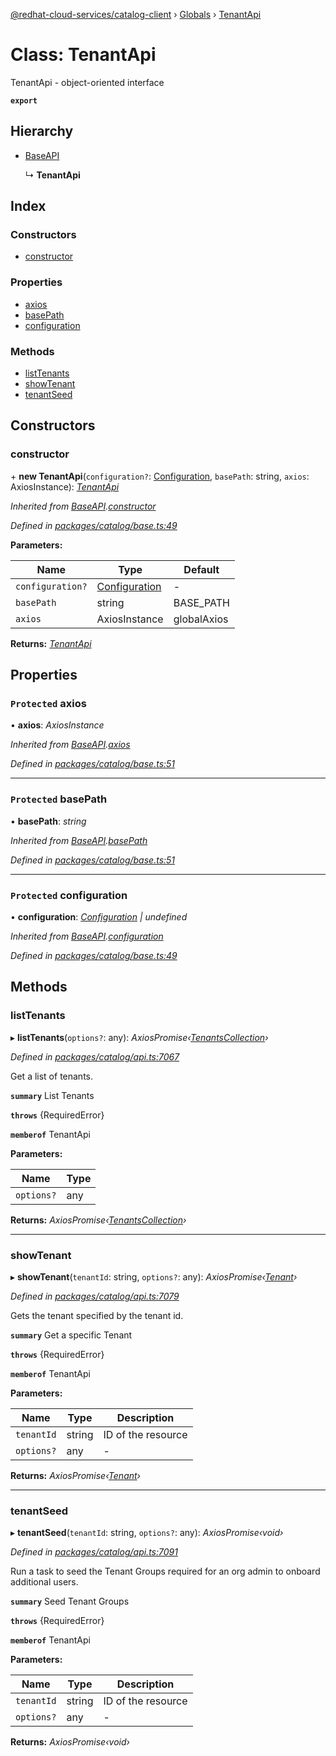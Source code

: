 [@redhat-cloud-services/catalog-client](../README.md) › [Globals](../globals.md) › [TenantApi](tenantapi.md)

# Class: TenantApi

TenantApi - object-oriented interface

**`export`** 

## Hierarchy

* [BaseAPI](baseapi.md)

  ↳ **TenantApi**

## Index

### Constructors

* [constructor](tenantapi.md#constructor)

### Properties

* [axios](tenantapi.md#protected-axios)
* [basePath](tenantapi.md#protected-basepath)
* [configuration](tenantapi.md#protected-configuration)

### Methods

* [listTenants](tenantapi.md#listtenants)
* [showTenant](tenantapi.md#showtenant)
* [tenantSeed](tenantapi.md#tenantseed)

## Constructors

###  constructor

\+ **new TenantApi**(`configuration?`: [Configuration](configuration.md), `basePath`: string, `axios`: AxiosInstance): *[TenantApi](tenantapi.md)*

*Inherited from [BaseAPI](baseapi.md).[constructor](baseapi.md#constructor)*

*Defined in [packages/catalog/base.ts:49](https://github.com/RedHatInsights/javascript-clients/blob/master/packages/catalog/base.ts#L49)*

**Parameters:**

Name | Type | Default |
------ | ------ | ------ |
`configuration?` | [Configuration](configuration.md) | - |
`basePath` | string | BASE_PATH |
`axios` | AxiosInstance | globalAxios |

**Returns:** *[TenantApi](tenantapi.md)*

## Properties

### `Protected` axios

• **axios**: *AxiosInstance*

*Inherited from [BaseAPI](baseapi.md).[axios](baseapi.md#protected-axios)*

*Defined in [packages/catalog/base.ts:51](https://github.com/RedHatInsights/javascript-clients/blob/master/packages/catalog/base.ts#L51)*

___

### `Protected` basePath

• **basePath**: *string*

*Inherited from [BaseAPI](baseapi.md).[basePath](baseapi.md#protected-basepath)*

*Defined in [packages/catalog/base.ts:51](https://github.com/RedHatInsights/javascript-clients/blob/master/packages/catalog/base.ts#L51)*

___

### `Protected` configuration

• **configuration**: *[Configuration](configuration.md) | undefined*

*Inherited from [BaseAPI](baseapi.md).[configuration](baseapi.md#protected-configuration)*

*Defined in [packages/catalog/base.ts:49](https://github.com/RedHatInsights/javascript-clients/blob/master/packages/catalog/base.ts#L49)*

## Methods

###  listTenants

▸ **listTenants**(`options?`: any): *AxiosPromise‹[TenantsCollection](../interfaces/tenantscollection.md)›*

*Defined in [packages/catalog/api.ts:7067](https://github.com/RedHatInsights/javascript-clients/blob/master/packages/catalog/api.ts#L7067)*

Get a list of tenants.

**`summary`** List Tenants

**`throws`** {RequiredError}

**`memberof`** TenantApi

**Parameters:**

Name | Type |
------ | ------ |
`options?` | any |

**Returns:** *AxiosPromise‹[TenantsCollection](../interfaces/tenantscollection.md)›*

___

###  showTenant

▸ **showTenant**(`tenantId`: string, `options?`: any): *AxiosPromise‹[Tenant](../interfaces/tenant.md)›*

*Defined in [packages/catalog/api.ts:7079](https://github.com/RedHatInsights/javascript-clients/blob/master/packages/catalog/api.ts#L7079)*

Gets the tenant specified by the tenant id.

**`summary`** Get a specific Tenant

**`throws`** {RequiredError}

**`memberof`** TenantApi

**Parameters:**

Name | Type | Description |
------ | ------ | ------ |
`tenantId` | string | ID of the resource |
`options?` | any | - |

**Returns:** *AxiosPromise‹[Tenant](../interfaces/tenant.md)›*

___

###  tenantSeed

▸ **tenantSeed**(`tenantId`: string, `options?`: any): *AxiosPromise‹void›*

*Defined in [packages/catalog/api.ts:7091](https://github.com/RedHatInsights/javascript-clients/blob/master/packages/catalog/api.ts#L7091)*

Run a task to seed the Tenant Groups required for an org admin to onboard additional users.

**`summary`** Seed Tenant Groups

**`throws`** {RequiredError}

**`memberof`** TenantApi

**Parameters:**

Name | Type | Description |
------ | ------ | ------ |
`tenantId` | string | ID of the resource |
`options?` | any | - |

**Returns:** *AxiosPromise‹void›*
